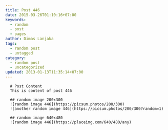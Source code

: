 ```yaml
---
title: Post 446
date: 2015-03-26T01:10:16+07:00
keywords:
  - random
  - post
  - pages
author: Dimas Lanjaka
tags:
  - random post
  - untagged
category:
  - random post
  - uncategorized
updated: 2013-01-13T11:35:14+07:00
---
```


      # Post Content
      This is content of post 446

      ## random image 200x300
      ![random image 446](https://picsum.photos/200/300)
      ![another random image 446](https://picsum.photos/200/300?random=1)

      ## random image 640x480
      ![random image 446](https://placeimg.com/640/480/any)
      